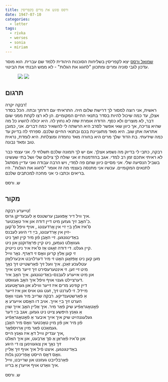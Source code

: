 ```yaml
---
title: ורסס פוגש את מרים בקפריסין
date: 1947-07-10
categories:
  - letter
tags:
  - rivka
  - werses
  - sonia
  - miriam
---
```


[שמואל ורסס](/pupko-papers/tags/#werses) יצא לקפריסין בשליחות הסוכנות היהודית
ללמד שם עברית.
הוא מוסר עדכון לגבי סוניה ומרים
ומתכוון "לחגוג את הגלות" - לא ממש הבנתי את הביטוי.

<figure class="half">
    <a  href="/pupko-papers/assets/images/1947-07-10-werses-1.jpg">
    <img src="/pupko-papers/assets/images/1947-07-10-werses-1.jpg"></a>
    <a  href="/pupko-papers/assets/images/1947-07-10-werses-2.jpg">
    <img src="/pupko-papers/assets/images/1947-07-10-werses-2.jpg"></a>
</figure>

## תרגום

רבקה יקרה!  
ראשית, אני רוצה למסור לך דרישת שלום חיה. התראיתי עם דודתך ובתה. הכל בסדר אצלן, עד
כמה שיכול להיות בסדר בתנאי החיים המקומיים. הן לא רצו לקחת ממני שום דבר, לא מוצרים ולא
כסף. הדודה אומרת שזה לא נחוץ לה. היא יכולה להשיג כל מה שהיא צריכה, אך כיוון שאי
אפשר לסרב היא הרשתה לי להשאיר כמה דברים. אני, כמובן אתראה אתן שוב. היא מאד מתעניינת
בכם ובתנאי החיים שלכם. ספרתי לה בדיוק עד כמה שידעתי. בת הדוד שלך מרים היא בחורה
מאד נחמדה ומוצלחת. היא לומדת, נראית טוב ומאד נבונה.

רבקה, כתבי לי בדיוק מה נשמע אצלך. אם יש לך תמונה שלכם תשלחי לי. אני עצמי כבר לא ראיתי
אתכם זמן רב למדי. אגב בהזדמנות זו אני שולח לך צילום שלי ושל בתי שעשינו בשביל הנסיעה
שלי. אני מסיים כיוון שחם פה למדי, ויש הרבה עבודה ואני עדיין מסתגל לתנאים המקומיים. עכשיו
אני מתנסה בעצמי מה זה אומר "לחגוג את הגלות".
היו בריאים וכתבו כי אני מחכה למכתבים שלכם.

ש. ורסס

## מקור

טײַערע רבקה!  
איך וויל דיר אׇפּגעבן ערשטנס אַ לעבעדיקן גרוס.  
כ'האׇב זיך געזען מיט דיין דודה און איר טאׇכטער.  
ס'איז אלץ בײַ זיי אין אׇרדענונג , אויף וויפל ס'קען   
זײַן אין אׇרדענונג, בײַ די היגע לעבנס-  
באַדינגונגען. זיי האׇבן פֿון מיר קיין זאַך ניט  
געוואׇלט נעמען, ניט קיין פּראׇדוקטן און ניט  
קיין געלט. די דודה זאׇגט אַז ס'איז איר ניט נייטיק.  
זי קען אַלץ קריגן וואׇס זי דאַרף. נאׇר ווײַל  
מען קען ניט אׇפּזאׇגן האׇט זי מיר דערלויבט איבערלאׇזן  
עטלעכע זאַכן. איך וועל זיך פֿאַרשטייט זיך נאׇך  
מיט זיי זען.  זי אינטערעסירט זיך זייער מיט אײַך  
און מיט אײַערע לעבנס-באַדינגונגען. איך האׇב איר  
דערציילט גענוי אויף וויפֿל איך האׇב געוווּסט.  
דײַן קוזינע מרים איז זייער וווילע און געראׇטענע  
מיידל. זי לערנט זיך, זעט גוט אויס און איז זייער  
אַ פֿאַרשטענדיקע. רבקה שרײַב מיר גענוי  וואׇס  
הערט זיך בײַ אײַך. אויב דו האׇסט אײַערע אַ  
פֿאׇטאׇגראַפֿיע שיק  פֿאַר מיר. איך אַליין האׇב אײַך שוין  
אַ גאַנץ היפּשע צײַט ניט געזען. אגב בײַ דער  
געלעגנהײַט שיק איך אײַך איבער אַ פֿאׇטאׇגראַפֿיע  
פֿון מיר און פֿון מײַן טאׇכטער וואׇס מיר האׇבן  
געמאַכט פֿאַר מײַן אַרויספֿאׇר.  
איך ענדיק ווײַל דאׇ איז גאַנץ הייס,  
און ס'איז פֿאַראַן אַ סך אַרבעט, און איך האַלט  
זיך נאׇך אין צוגעווינען צו די היגע  
באַדינגונגען. איצט פֿיל איך אויף זיך אַליין  
וואׇס דאׇס הייסט אׇפריכטן גלות.  
פֿאַרבלײַבט געזונט און שרײַבט, ווײַל  
איך וואַרט אויף אײַערן אַ בריוו.  
  
ש. ורסס  
